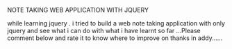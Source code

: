 NOTE TAKING WEB APPLICATION WITH JQUERY

while learning jquery . i tried to build a web note taking application with only jquery and see what i can do with what i have learnt so far
...Please comment below and rate it to know where to improve on thanks in addy......